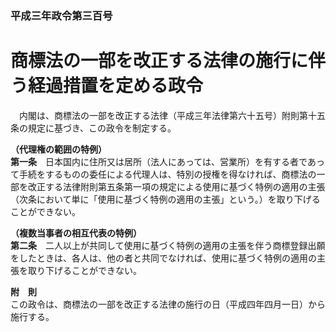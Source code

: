 ### 平成三年政令第三百号  
# 商標法の一部を改正する法律の施行に伴う経過措置を定める政令  
　内閣は、商標法の一部を改正する法律（平成三年法律第六十五号）附則第十五条の規定に基づき、この政令を制定する。  
  
**（代理権の範囲の特例）**  
**第一条**　日本国内に住所又は居所（法人にあっては、営業所）を有する者であって手続をするものの委任による代理人は、特別の授権を得なければ、商標法の一部を改正する法律附則第五条第一項の規定による使用に基づく特例の適用の主張（次条において単に「使用に基づく特例の適用の主張」という。）を取り下げることができない。  
  
**（複数当事者の相互代表の特例）**  
**第二条**　二人以上が共同して使用に基づく特例の適用の主張を伴う商標登録出願をしたときは、各人は、他の者と共同でなければ、使用に基づく特例の適用の主張を取り下げることができない。  
  
**附　則**  
この政令は、商標法の一部を改正する法律の施行の日（平成四年四月一日）から施行する。  
  
